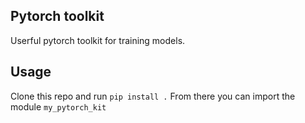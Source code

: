 
## Pytorch toolkit
Userful pytorch toolkit for training models.

## Usage

Clone this repo and run `pip install .`
From there you can import the module `my_pytorch_kit`
